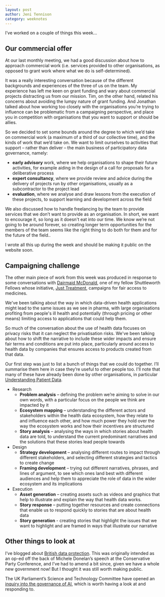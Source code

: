 ```yaml
---
layout: post
author: Jeni Tennison
category: weeknotes
---
```

I’ve worked on a couple of things this week…


## Our commercial offer

At our last monthly meeting, we had a good discussion about how to approach commercial work (i.e. services provided to other organisations, as opposed to grant work where what we do is self-determined).

It was a really interesting conversation because of the different backgrounds and experiences of the three of us on the team. My experience has left me keen on grant funding and wary about commercial projects distracting us from our mission. Tim, on the other hand, related his concerns about avoiding the lumpy nature of grant funding. And Jonathan talked about how working too closely with the organisations you’re trying to influence can be problematic from a campaigning perspective, and place you in competition with organisations that you want to support or should be allies.

So we decided to set some bounds around the degree to which we’d take on commercial work (a maximum of a third of our collective time), and the kinds of work that we’d take on. We want to limit ourselves to activities that support – rather than deliver – the main business of participatory data governance, namely:



* **early advisory** work, where we help organisations to shape their future activities, for example aiding in the design of a call for proposals for a deliberative process
* **expert consultancy**, where we provide review and advice during the delivery of projects run by other organisations, usually as a subcontractor to the project lead
* **evaluation**, where we analyse and draw lessons from the execution of these projects, to support learning and development across the field

We also discussed how to handle freelancing by the team to provide services that we don’t want to provide as an organisation. In short, we want to encourage it, so long as it doesn't eat into our time. We know we’re not going to be around forever, so creating longer term opportunities for the members of the team seems like the right thing to do both for them and for the future of the field..

I wrote all this up during the week and should be making it public on the website soon.


## Campaigning challenge

The other main piece of work from this week was produced in response to some conversations with [Dairmaid McDonald](https://shuttleworthfoundation.org/fellows/diarmaid-mcdonald/), one of my fellow Shuttleworth Fellows whose initiative, [Just Treatment](https://justtreatment.org/), campaigns for fair access to medicines.

We've been talking about the way in which data-driven health applications might lead to the same issues as we see in pharma, with large organisations profiting from people's ill health and potentially (through pricing or other means) limiting access to applications that could help them.

So much of the conversation about the use of health data focuses on privacy risks that it can neglect the privatisation risks. We've been talking about how to shift the narrative to include these wider impacts and ensure fair terms and conditions are put into place, particularly around access to health data by companies that ensures access to products created from that data.

Our first step was just to list a bunch of things that we could do together. I’ll summarise them here in case they’re useful to other people too. I'll note that many of these have already been done by other organisations, in particular [Understanding Patient Data](https://understandingpatientdata.org.uk/).



* Research
    * **Problem analysis** – defining the problem we’re aiming to solve in our own words, with a particular focus on the people we think are impacted by it
    * **Ecosystem mapping** – understanding the different actors and stakeholders within the health data ecosystem, how they relate to and influence each other, and how much power they hold over the way the ecosystem works and how their incentives are structured
    * **Story analysis** – analysing the ways in which stories about health data are told, to understand the current predominant narratives and the solutions that these stories lead people towards
* Design
    * **Strategy development** – analysing different routes to impact through different stakeholders, and selecting different strategies and tactics to create change
    * **Framing development** – trying out different narratives, phrases, and lines of argument, to see which ones land best with different audiences and help them to appreciate the role of data in the wider ecosystem and its implications
* Execution
    * **Asset generation** – creating assets such as videos and graphics that help to illustrate and explain the way that health data works.
    * **Story response** – putting together resources and create connections that enable us to respond quickly to stories that are about health data
    * **Story generation** - creating stories that highlight the issues that we want to highlight and are framed in ways that illustrate our narrative


## Other things to look at

I’ve blogged about [British data protection](http://localhost:4000/blog/2022/11/12/british-data-protection). This was originally intended as an op-ed off the back of Michele Donelan’s speech at the Conservative Party Conference, and I’ve had to amend a bit since, given we have a whole new government now! But I thought it was still worth making public.

The UK Parliament’s Science and Technology Committee have opened an [inquiry into the governance of AI](https://committees.parliament.uk/work/6986/), which is worth having a look at and responding to.
